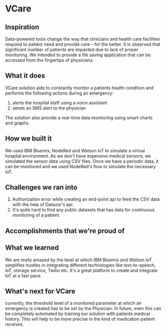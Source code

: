 # VCare
## Inspiration
Data-powered tools change the way that clinicians and health care facilities respond to patient need and provide care – for the better. It is observed that significant number of patients are impacted due to lack of proper monitoring. We intended to provide a life saving application that can be accessed from the fingertips of physicians.

## What it does
VCare solution aids to constantly monitor a patients health condition and performs the following actions during an emergency:
1) alerts the hospital staff using a voice assistant
2) sends an SMS alert to the physician

The solution also provide a real-time data monitoring using smart charts and graphs.

## How we built it
We used IBM Bluemix, NodeRed and Watson IoT to simulate a virtual hospital environment. As we don't have expensive medical sensors, we simulated the sensor data using CSV files. Once we have a periodic data, it can be monitored and we used NodeRed's flow to simulate the necessary IoT. 

## Challenges we ran into
1) Authorization error while creating an end-point api to feed the CSV data with the help of Datazar's api.
2) It's quite hard to find any public datasets that has data for continuous monitoring of a patient.

## Accomplishments that we're proud of

## What we learned
We are really amazed by the level at which IBM Bluemix and Watson IoT simplifies hustles in integrating different technologies like text-to-speech, IoT, storage service, Twilio etc. It's a great platform to create and integrate IoT at a fast pace.

## What's next for VCare
currently, the threshold level of a monitored parameter at which an emergency is created has to be set by the Physician. In future, even this can be completely automated by training our solution with patients medical history. This will help to be more precise in the kind of medication patient receives.
